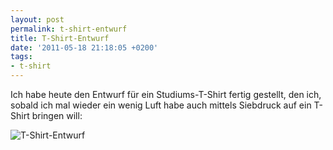 ```yaml
---
layout: post
permalink: t-shirt-entwurf
title: T-Shirt-Entwurf
date: '2011-05-18 21:18:05 +0200'
tags:
- t-shirt
---
```

<p>Ich habe heute den Entwurf für ein Studiums-T-Shirt fertig gestellt, den ich, sobald ich mal wieder ein wenig Luft habe auch mittels Siebdruck auf ein T-Shirt bringen will:</p>
<p><img src="https://dl.dropbox.com/s/3yce1ydssiormhu/space-invaders-tshirt.jpg" alt="T-Shirt-Entwurf" /></p>
